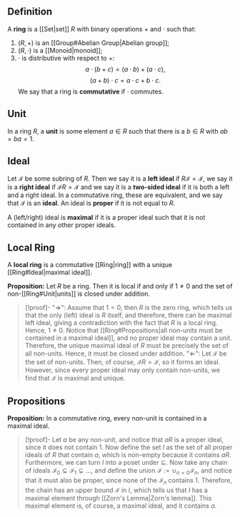 ## Definition
A **ring** is a [[Set|set]] $R$ with binary operations $+$ and $\cdot$ such that:
1. $(R,+)$ is an [[Group#Abelian Group|Abelian group]];
2. $(R,\cdot)$ is a [[Monoid|monoid]];
3. $\cdot$ is distributive with respect to $+$: $$a\cdot(b+c) = (a\cdot b) + (a\cdot c),$$$$(a+b)\cdot c = a\cdot c + b\cdot c.$$
We say that a ring is **commutative** if $\cdot$ commutes.
## Unit
In a ring $R$, a **unit** is some element $a\in R$ such that there is a $b\in R$ with $ab=ba=1$.

## Ideal
Let $\mathcal{I}$ be some subring of $R$. Then we say it is a **left ideal** if $R\mathcal{I} = \mathcal{I}$, we say it is a **right ideal** if $\mathcal{I}R=\mathcal{I}$ and we say it is a **two-sided ideal** if it is both a left and a right ideal.
In a commutative ring, these are equivalent, and we say that $\mathcal{I}$ is an **ideal**.
An ideal is **proper** if it is not equal to $R$.

A (left/right) ideal is **maximal** if it is a proper ideal such that it is not contained in any other proper ideals.
## Local Ring
A **local ring** is a commutative [[Ring|ring]] with a unique [[Ring#Ideal|maximal ideal]].

**Proposition:** Let $R$ be a ring. Then it is local if and only if $1\neq 0$ and the set of non-[[Ring#Unit|units]] is closed under addition.
>[!proof]-
>"$\Rightarrow$": Assume that $1=0$, then $R$ is the zero ring, which tells us that the only (left) ideal is $R$ itself, and therefore, there can be maximal left ideal, giving a contradiction with the fact that $R$ is a local ring. Hence, $1\neq 0$.
>Notice that [[Ring#Propositions|all non-units must be contained in a maximal ideal]], and no proper ideal may contain a unit. Therefore, the unique maximal ideal of $R$ must be precisely the set of all non-units. Hence, it must be closed under addition.
>"$\Leftarrow$": Let $\mathcal{I}$ be the set of non-units. Then, of course, $\mathcal{I}R = \mathcal{I}$, so it forms an ideal. However, since every proper ideal may only contain non-units, we find that $\mathcal{I}$ is maximal and unique.
## Propositions
**Proposition:** In a commutative ring, every non-unit is contained in a maximal ideal.
>[!proof]-
>Let $a$ be any non-unit, and notice that $aR$ is a proper ideal, since it does not contain $1$. Now define the set $I$ as the set of all proper ideals of $R$ that contain $a$, which is non-empty because it contains $aR$. Furthermore, we can turn $I$ into a poset under $\subseteq$.
>Now take any chain of ideals $\mathcal{I}_0\subsetneq \mathcal{I}_1\subsetneq \dots$, and define the union $\mathcal{I} := \cup_{n=0}\mathcal{I}_n$, and notice that it must also be proper, since none of the $\mathcal{I}_n$ contains $1$. Therefore, the chain has an upper bound $\mathcal{I}$ in $I$, which tells us that $I$ has a maximal element through [[Zorn's Lemma|Zorn's lemma]]. This maximal element is, of course, a maximal ideal, and it contains $a$.

